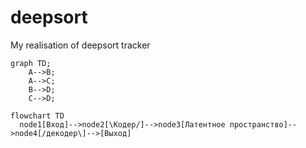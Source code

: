 # deepsort
My realisation of deepsort tracker
```mermaid
graph TD;
    A-->B;
    A-->C;
    B-->D;
    C-->D;
```
```mermaid
flowchart TD
  node1[Вход]-->node2[\Кодер/]-->node3[Латентное пространство]-->node4[/декодер\]-->[Выход]
```
